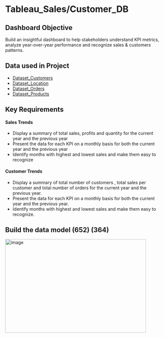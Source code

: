 # Tableau_Sales/Customer_DB
## Dashboard Objective
Build an insightful dashboard to help stakeholders understand KPI metrics, analyze year-over-year performance and recognize sales & customers patterns.

## Data used in Project
- <a href="https://github.com/Nate1255n/Tableau_SalesDB/blob/main/Data/Customers.csv">Dataset_Customers</a>
- <a href="https://github.com/Nate1255n/Tableau_SalesDB/blob/main/Location.csv">Dataset_Location</a>
- <a href="https://github.com/Nate1255n/Tableau_SalesDB/blob/main/Data/Orders.csv">Dataset_Orders</a> 
- <a href="https://github.com/Nate1255n/Tableau_SalesDB/blob/main/Products.csv">Dataset_Products</a>

## Key Requirements 
#### Sales Trends
- Display a summary of total sales, profits and quantity for the current year and the previous year
- Present the data for each KPI on a monthly basis for both the current year and the previous year
- Identify months with highest and lowest sales and make them easy to recognize
#### Customer Trends
- Display a summary of total number of customers , total sales per customer and total number of orders for the current year and the previous year.
- Present the data for each KPI on a monthly basis for both the current year and the previous year.
- Identify months with highest and lowest sales and make them easy to recognize.

## Build the data model (652) (364)
<img width="450" height="300" alt="image" src="https://github.com/user-attachments/assets/32de2d26-0e97-424a-afe3-2baba791ad73" />




